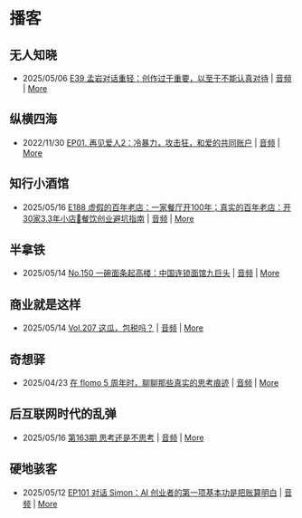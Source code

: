 # 播客

## 无人知晓
- 2025/05/06 [E39 孟岩对话重轻：创作过于重要，以至于不能认真对待](https://www.xiaoyuzhoufm.com/episode/6819986247ebeede7efbe7dd) | [音频](https://dts-api.xiaoyuzhoufm.com/track/611719d3cb0b82e1df0ad29e/6819986247ebeede7efbe7dd/media.xyzcdn.net/611719d3cb0b82e1df0ad29e/lu-7E5C25purP6K5em8vUjZ9L_lv.m4a) | [More](channels/%E6%97%A0%E4%BA%BA%E7%9F%A5%E6%99%93.md)

## 纵横四海
- 2022/11/30 [EP01. 再见爱人2：冷暴力，攻击狂，和爱的共同账户](https://www.ximalaya.com/sound/592716797) | [音频](https://aod.cos.tx.xmcdn.com/storages/26c6-audiofreehighqps/E9/4E/GKwRIUEHXOodAq7-QQHYdhCw-aacv2-48K.m4a) | [More](channels/%E7%BA%B5%E6%A8%AA%E5%9B%9B%E6%B5%B7.md)

## 知行小酒馆
- 2025/05/16 [E188 虚假的百年老店：一家餐厅开100年；真实的百年老店：开30家3.3年小店🐶餐饮创业避坑指南](https://www.xiaoyuzhoufm.com/episode/6826b3231ced30a231982cd9) | [音频](https://dts-api.xiaoyuzhoufm.com/track/6013f9f58e2f7ee375cf4216/6826b3231ced30a231982cd9/media.xyzcdn.net/6013f9f58e2f7ee375cf4216/ljJhKxe-yptoNJv0GtsvthXDBxDx.m4a) | [More](channels/%E7%9F%A5%E8%A1%8C%E5%B0%8F%E9%85%92%E9%A6%86.md)

## 半拿铁
- 2025/05/14 [No.150 一碗面条起高楼：中国连锁面馆九巨头](https://www.ximalaya.com/sound/852563679) | [音频](https://tk.wavpub.com/WPDL_ZZzvrsEGGqgPnNACNHtXRLRVhcsPgpYFFWZSXKMNCYCNuHHfkWESqWZvxJ-98.m4a) | [More](channels/%E5%8D%8A%E6%8B%BF%E9%93%81.md)

## 商业就是这样
- 2025/05/14 [Vol.207 这瓜，包税吗？](https://www.ximalaya.com/sound/852856333) | [音频](https://aod.cos.tx.xmcdn.com/storages/2bd7-audiofreehighqps/28/9D/GKwRIUEL-nMTATXEHAOvF4jF.m4a) | [More](channels/%E5%95%86%E4%B8%9A%E5%B0%B1%E6%98%AF%E8%BF%99%E6%A0%B7.md)

## 奇想驿
- 2025/04/23 [在 flomo 5 周年时，聊聊那些真实的思考痕迹](https://www.xiaoyuzhoufm.com/episode/6808ee568aed253fa31ad089) | [音频](https://dts-api.xiaoyuzhoufm.com/track/6034daea97755b8fc9c66480/6808ee568aed253fa31ad089/media.xyzcdn.net/6034daea97755b8fc9c66480/lktdTBajS9q7nBJqAlkwoiSjk6-w.m4a) | [More](channels/%E5%A5%87%E6%83%B3%E9%A9%BF.md)

## 后互联网时代的乱弹
- 2025/05/16 [第163期 思考还是不思考](https://hosting.wavpub.cn/pie/ep163/) | [音频](https://tk.wavpub.com/WPDL_BGGUtBDttBudfrkvcBaMTjREMXaqvAyBXAPXxbNLQzqkewbtUNSPntzcsX-61.mp3) | [More](channels/%E5%90%8E%E4%BA%92%E8%81%94%E7%BD%91%E6%97%B6%E4%BB%A3%E7%9A%84%E4%B9%B1%E5%BC%B9.md)

## 硬地骇客
- 2025/05/12 [EP101 对话 Simon：AI 创业者的第一项基本功是把账算明白](https://www.xiaoyuzhoufm.com/episode/6821c79bb7c8a9962cb20cb8) | [音频](https://dts-api.xiaoyuzhoufm.com/track/640ee2438be5d40013fe4a87/6821c79bb7c8a9962cb20cb8/media.xyzcdn.net/640ee2438be5d40013fe4a87/lhrRhFslND1z9cUu2VKUXbb5pVjX.m4a) | [More](channels/%E7%A1%AC%E5%9C%B0%E9%AA%87%E5%AE%A2.md)

